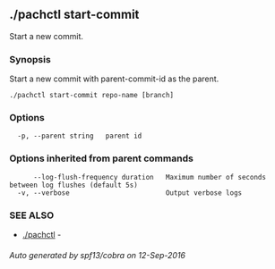 ## ./pachctl start-commit

Start a new commit.

### Synopsis


Start a new commit with parent-commit-id as the parent.

```
./pachctl start-commit repo-name [branch]
```

### Options

```
  -p, --parent string   parent id
```

### Options inherited from parent commands

```
      --log-flush-frequency duration   Maximum number of seconds between log flushes (default 5s)
  -v, --verbose                        Output verbose logs
```

### SEE ALSO
* [./pachctl](./pachctl.md)	 - 

###### Auto generated by spf13/cobra on 12-Sep-2016
